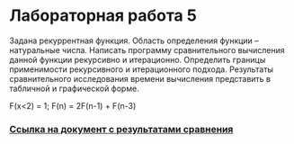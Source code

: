 # Лабораторная работа 5

Задана рекуррентная функция. Область определения функции – натуральные числа. Написать программу сравнительного вычисления данной функции рекурсивно и итерационно. Определить границы применимости рекурсивного и итерационного подхода. Результаты сравнительного исследования времени вычисления представить в табличной и графической форме.

F(x<2) = 1; F(n) = 2F(n-1) + F(n-3)

### [Ссылка на документ с результатами сравнения](https://docs.google.com/document/d/1GwFzeON4sGH2XLRnKAmH7UYz6a01ki4IfrwWbBmg5aw/edit?usp=sharing)